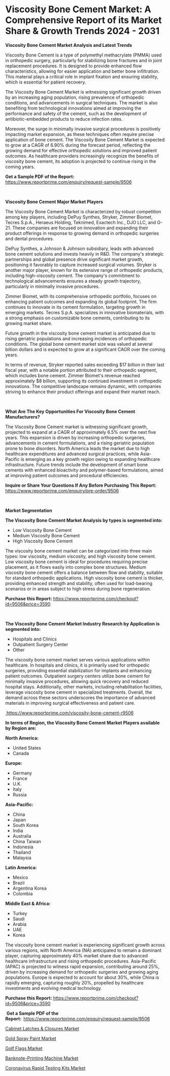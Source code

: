 <p><h1>Viscosity Bone Cement Market: A Comprehensive Report of its Market Share & Growth Trends 2024 - 2031</h1></p><p><strong>Viscosity Bone Cement Market Analysis and Latest Trends</strong></p>
<p><p>Viscosity Bone Cement is a type of polymethyl methacrylate (PMMA) used in orthopedic surgery, particularly for stabilizing bone fractures and in joint replacement procedures. It is designed to provide enhanced flow characteristics, allowing for easier application and better bone infiltration. This material plays a critical role in implant fixation and ensuring stability, which is essential for patient recovery.</p><p>The Viscosity Bone Cement Market is witnessing significant growth driven by an increasing aging population, rising prevalence of orthopedic conditions, and advancements in surgical techniques. The market is also benefiting from technological innovations aimed at improving the performance and safety of the cement, such as the development of antibiotic-embedded products to reduce infection rates.</p><p>Moreover, the surge in minimally invasive surgical procedures is positively impacting market expansion, as these techniques often require precise application of bone cement. The Viscosity Bone Cement Market is expected to grow at a CAGR of 6.90% during the forecast period, reflecting the growing demand for effective orthopedic solutions and improved patient outcomes. As healthcare providers increasingly recognize the benefits of viscosity bone cement, its adoption is projected to continue rising in the coming years.</p></p>
<p><strong>Get a Sample PDF of the Report:&nbsp;</strong> <a href="https://www.reportprime.com/enquiry/request-sample/9506">https://www.reportprime.com/enquiry/request-sample/9506</a></p>
<p>&nbsp;</p>
<p><strong>Viscosity Bone Cement Major Market Players</strong></p>
<p><p>The Viscosity Bone Cement Market is characterized by robust competition among key players, including DePuy Synthes, Stryker, Zimmer Biomet, Tecres S.p.A., Heraeus Holding, Teknimed, Exactech Inc., DJO LLC, and G-21. These companies are focused on innovation and expanding their product offerings in response to growing demand in orthopedic surgeries and dental procedures.</p><p>DePuy Synthes, a Johnson & Johnson subsidiary, leads with advanced bone cement solutions and invests heavily in R&D. The company's strategic partnerships and global presence drive significant market growth, positioning it favorably to capture increased surgical volumes. Stryker is another major player, known for its extensive range of orthopedic products, including high-viscosity cement. The company's commitment to technological advancements ensures a steady growth trajectory, particularly in minimally invasive procedures.</p><p>Zimmer Biomet, with its comprehensive orthopedic portfolio, focuses on enhancing patient outcomes and expanding its global footprint. The firm continues to innovate in its cement formulation, targeting growth in emerging markets. Tecres S.p.A. specializes in innovative biomaterials, with a strong emphasis on customizable bone cements, contributing to its growing market share.</p><p>Future growth in the viscosity bone cement market is anticipated due to rising geriatric populations and increasing incidences of orthopedic conditions. The global bone cement market size was valued at several billion dollars and is expected to grow at a significant CAGR over the coming years.</p><p>In terms of revenue, Stryker reported sales exceeding $17 billion in their last fiscal year, with a notable portion attributed to their orthopedic segment, which includes bone cement. Zimmer Biomet's revenue reached approximately $8 billion, supporting its continued investment in orthopedic innovations. The competitive landscape remains dynamic, with companies striving to enhance their product offerings and expand their market reach.</p></p>
<p>&nbsp;</p>
<p><strong>What Are The Key Opportunities For Viscosity Bone Cement Manufacturers?</strong></p>
<p><p>The Viscosity Bone Cement market is witnessing significant growth, projected to expand at a CAGR of approximately 6.5% over the next five years. This expansion is driven by increasing orthopedic surgeries, advancements in cement formulations, and a rising geriatric population prone to bone disorders. North America leads the market due to high healthcare expenditures and advanced surgical practices, while Asia-Pacific is emerging as a key growth region owing to expanding healthcare infrastructure. Future trends include the development of smart bone cements with enhanced bioactivity and polymer-based formulations, aimed at improving patient outcomes and procedural efficiencies.</p></p>
<p><strong>Inquire or Share Your Questions If Any Before Purchasing This Report:</strong> <a href="https://www.reportprime.com/enquiry/pre-order/9506">https://www.reportprime.com/enquiry/pre-order/9506</a></p>
<p>&nbsp;</p>
<p><strong>Market Segmentation</strong></p>
<p><strong>The Viscosity Bone Cement Market Analysis by types is segmented into:</strong></p>
<p><ul><li>Low Viscosity Bone Cement</li><li>Medium Viscosity Bone Cement</li><li>High Viscosity Bone Cement</li></ul></p>
<p><p>The viscosity bone cement market can be categorized into three main types: low viscosity, medium viscosity, and high viscosity bone cement. Low viscosity bone cement is ideal for procedures requiring precise placement, as it flows easily into complex bone structures. Medium viscosity bone cement offers a balance between flow and stability, suitable for standard orthopedic applications. High viscosity bone cement is thicker, providing enhanced strength and stability, often used for load-bearing scenarios or in areas subject to high stress during bone regeneration.</p></p>
<p><strong>Purchase this Report:&nbsp;</strong><a href="https://www.reportprime.com/checkout?id=9506&price=3590">https://www.reportprime.com/checkout?id=9506&price=3590</a></p>
<p>&nbsp;</p>
<p><strong>The Viscosity Bone Cement Market Industry Research by Application is segmented into:</strong></p>
<p><ul><li>Hospitals and Clinics</li><li>Outpatient Surgery Center</li><li>Other</li></ul></p>
<p><p>The viscosity bone cement market serves various applications within healthcare. In hospitals and clinics, it is primarily used for orthopedic surgeries, providing essential stabilization for implants and enhancing patient outcomes. Outpatient surgery centers utilize bone cement for minimally invasive procedures, allowing quick recovery and reduced hospital stays. Additionally, other markets, including rehabilitation facilities, leverage viscosity bone cement in specialized treatments. Overall, the demand across these sectors underscores the importance of advanced materials in improving surgical effectiveness and patient care.</p></p>
<p><a href="https://www.reportprime.com/viscosity-bone-cement-r9506">&nbsp;https://www.reportprime.com/viscosity-bone-cement-r9506</a></p>
<p><strong>In terms of Region, the Viscosity Bone Cement Market Players available by Region are:</strong></p>
<p>
    <p> <strong> North America: </strong>
        <ul>
            <li>United States</li>
            <li>Canada</li>
        </ul>
        </p> 
    <p> <strong> Europe: </strong>
        <ul>
            <li>Germany</li>
            <li>France</li>
            <li>U.K.</li>
            <li>Italy</li>
            <li>Russia</li>
        </ul>
        </p> 
    <p> <strong> Asia-Pacific: </strong>
        <ul>
            <li>China</li>
            <li>Japan</li>
            <li>South Korea</li>
            <li>India</li>
            <li>Australia</li>
            <li>China Taiwan</li>
            <li>Indonesia</li>
            <li>Thailand</li>
            <li>Malaysia</li>
        </ul>
        </p> 
    <p> <strong> Latin America: </strong>
        <ul>
            <li>Mexico</li>
            <li>Brazil</li>
            <li>Argentina Korea</li>
            <li>Colombia</li>
        </ul>
        </p> 
    <p> <strong> Middle East & Africa: </strong>
        <ul>
            <li>Turkey</li>
            <li>Saudi</li>
            <li>Arabia</li>
            <li>UAE</li>
            <li>Korea</li>
        </ul>
    </p>
    </p>
<p><p>The viscosity bone cement market is experiencing significant growth across various regions, with North America (NA) anticipated to remain a dominant player, capturing approximately 40% market share due to advanced healthcare infrastructure and rising orthopedic procedures. Asia-Pacific (APAC) is projected to witness rapid expansion, contributing around 25%, driven by increasing demand for orthopedic surgeries and growing aging populations. Europe is expected to account for about 30%, while China is rapidly emerging, capturing roughly 20%, propelled by healthcare investments and evolving medical technology.</p></p>
<p><strong>Purchase this Report: </strong><a href="https://www.reportprime.com/checkout?id=9506&price=3590">https://www.reportprime.com/checkout?id=9506&price=3590</a></p>
<p>&nbsp;<strong>Get a Sample PDF of the Report:&nbsp;&nbsp;</strong><a href="https://www.reportprime.com/enquiry/request-sample/9506">https://www.reportprime.com/enquiry/request-sample/9506</a></p>
<p><strong></strong></p>
<p><p><a href="https://issuu.com/reportprime-2/docs/cabinet-latches-closures-market-siz_c55ca1bbc1691c">Cabinet Latches & Closures Market</a></p><p><a href="https://www.linkedin.com/pulse/market-trends-global-gold-spray-paint-forecast-analysis-tgezc?trackingId=rt7D7cCnTa6HA%2BUxSIsARg%3D%3D">Gold Spray Paint Market</a></p><p><a href="https://www.linkedin.com/pulse/golf-flags-market-report-product-type-regularcustomized-n7dlc?trackingId=OkjGwMexQrKYHV%2BuMQLBtw%3D%3D">Golf Flags Market</a></p><p><a href="https://medium.com/@jakobeblake51/the-banknote-printing-machine-market-industry-provides-a-comprehensive-and-current-analysis-of-0031b7832d8c">Banknote-Printing Machine Market</a></p><p><a href="https://github.com/NargisHussain75/Market-Research-Report-List-1/blob/main/coronavirus-rapid-testing-kits-market.md">Coronavirus Rapid Testing Kits Market</a></p></p>
